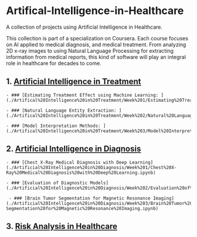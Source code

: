 # Artifical-Intelligence-in-Healthcare
A collection of projects using Artificial Intelligence in Healthcare.

This collection is part of a specialization on Coursera. Each course focuses on AI applied to medical diagnosis, and medical treatment. From analyzing 2D x-ray images to using Natural Language Processing for extracting information from medical reports, this kind of software will play an integral role in healthcare for decades to come. 

## 1. [Artificial Intelligence in Treatment](./Artifical%20Intelligence%20in%20Treatment)

    - ### [Estimating Treatment Effect using Machine Learning: ](./Artifical%20Intelligence%20in%20Treatment/Week%201/Estimating%20Treatment%20Effect%20Using%20Machine%20Learning.ipynb)

    - ### [Natural Language Entity Extraction: ](./Artifical%20Intelligence%20in%20Treatment/Week%202/Natural%20Language%20Entity%20Extraction.ipynb)

    - ### [Model Interpretation Methods: ](./Artifical%20Intelligence%20in%20Treatment/Week%203/Model%20Interpretation%20Methods.ipynb)

## 2. [Artificial Intelligence in Diagnosis](./Artificial%20Intelligence%20in%20Diagnosis)

    - ### [Chest X-Ray Medical Diagnosis with Deep Learning](./Artificial%20Intelligence%20in%20Diagnosis/Week%201/Chest%20X-Ray%20Medical%20Diagnosis%20with%20Deep%20Learning.ipynb)

    - ### [Evaluation of Diagnostic Models](./Artificial%20Intelligence%20in%20Diagnosis/Week%202/Evaluation%20of%20Diagnostic%20Models.ipynb)

     - ### [Brain Tumor Segmentation for Magnetic Resonance Imaging](./Artificial%20Intelligence%20in%20Diagnosis/Week%203/Brain%20Tumor%20Auto-Segmentation%20for%20Magnetic%20Resonance%20Imaging.ipynb)


## 3. [Risk Analysis in Healthcare](./Risk%20Analysis%20in%20Healthcare) 